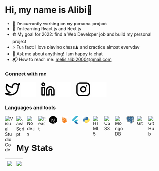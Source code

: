 # Hi, my name is Alibi👋

- 🔭 I’m currently working on my personal project
- 🌱 I’m learning React.js and Next.js
- ⚽️ My goal for 2022: find a Web Developer job and build my personal project
- ⚡ Fun fact: I love playing chess♟ and practice almost everyday
- 💬 Ask me about anything! I am happy to chat
- 📬 How to reach me: [melis.alibi2000@gmail.com](mailto:melis.alibi2000@gmail.com)

### Connect with me

[![website](./assets/twitter-light.svg)](https://twitter.com/alibbism#gh-light-mode-only)
[![website](./assets/twitter-dark.svg)](https://twitter.com/alibbism#gh-dark-mode-only)
&nbsp;&nbsp;
[![website](./assets/linkedin-light.svg)](https://www.linkedin.com/in/alibimelis#gh-light-mode-only)
[![website](./assets/linkedin-dark.svg)](https://www.linkedin.com/in/alibimelis#gh-dark-mode-only)
&nbsp;&nbsp;
[![website](./assets/instagram-light.svg)](https://instagram.com/alibbismr#gh-light-mode-only)
[![website](./assets/instagram-dark.svg)](https://instagram.com/alibbism#gh-dark-mode-only)

[website]: https://github.com/AlibiMelis

### Languages and tools
<div>
  <img align="left" alt="Visual Studio Code" width="26px" src="https://cdn.jsdelivr.net/gh/devicons/devicon/icons/vscode/vscode-original.svg" style="padding-right:10px;" />
  <img align="left" alt="JavaScript" width="26px" src="https://cdn.jsdelivr.net/gh/devicons/devicon/icons/javascript/javascript-original.svg" style="padding-right:10px;" />
  <img align="left" alt="Node.js" width="26px" src="https://cdn.jsdelivr.net/gh/devicons/devicon/icons/nodejs/nodejs-original.svg" style="padding-right:10px;" />
  <img align="left" alt="React" width="26px" src="https://cdn.jsdelivr.net/gh/devicons/devicon/icons/react/react-original.svg" style="padding-right:10px;" />
  <img align="left" alt="Next.js" width="26px" src="https://github.com/devicons/devicon/blob/v2.15.1/icons/nextjs/nextjs-original.svg" style="padding-right:10px;" />
  <img align="left" alt="Firebase" width="26px" src="https://github.com/devicons/devicon/blob/v2.15.1/icons/firebase/firebase-plain.svg" style="padding-right:10px;" />
  <img align="left" alt="Flutter" width="26px" src="https://github.com/devicons/devicon/blob/v2.15.1/icons/flutter/flutter-original.svg" style="padding-right:10px;" />
  <img align="left" alt="Python" width="26px" src="https://github.com/devicons/devicon/blob/v2.15.1/icons/python/python-original.svg" style="padding-right:10px;" />
  <img align="left" alt="HTML5" width="26px" src="https://cdn.jsdelivr.net/gh/devicons/devicon/icons/html5/html5-original.svg" style="padding-right:10px;" />
  <img align="left" alt="CSS3" width="26px" src="https://cdn.jsdelivr.net/gh/devicons/devicon/icons/css3/css3-original.svg" style="padding-right:10px;" />
  <img align="left" alt="MongoDB" width="26px" src="https://cdn.jsdelivr.net/gh/devicons/devicon/icons/mongodb/mongodb-original.svg" style="padding-right:10px;" />
  <img align="left" alt="PostgreSQL" width="26px" src="https://github.com/devicons/devicon/blob/v2.15.1/icons/postgresql/postgresql-original.svg" style="padding-right:10px;" />
  <img align="left" alt="Git" width="26px" src="https://cdn.jsdelivr.net/gh/devicons/devicon/icons/git/git-original.svg" style="padding-right:10px;" />
  <img align="left" alt="GitHub" width="26px" src="https://user-images.githubusercontent.com/3369400/139447912-e0f43f33-6d9f-45f8-be46-2df5bbc91289.png" style="padding-right:10px;" />
</div>
<br />
<br />

---
# My Stats
| <img align="center" src="https://github-readme-stats.vercel.app/api?username=AlibiMelis&count_private=true&show_icons=true&theme=algolia&hide_border=true" /> | <img align="center" src="https://github-readme-stats.vercel.app/api/top-langs/?username=AlibiMelis&exclude_repo=iOS-Learning&theme=algolia&hide_border=true&layout=compact" /> |
| ------------- | ------------- |
